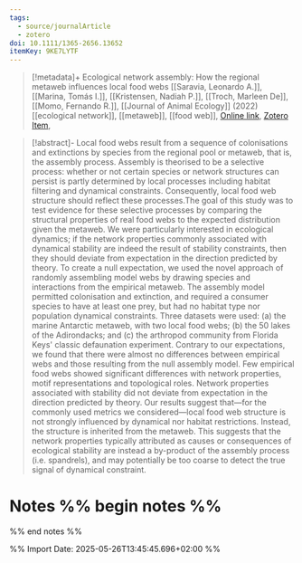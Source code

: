 ```yaml
---
tags:
  - source/journalArticle
  - zotero
doi: 10.1111/1365-2656.13652
itemKey: 9KE7LYTF
---
```

>[!metadata]+
> Ecological network assembly: How the regional metaweb influences local food webs
> [[Saravia, Leonardo A.]], [[Marina, Tomás I.]], [[Kristensen, Nadiah P.]], [[Troch, Marleen De]], [[Momo, Fernando R.]], 
> [[Journal of Animal Ecology]] (2022)
> [[ecological network]], [[metaweb]], [[food web]], 
> [Online link](https://besjournals.onlinelibrary.wiley.com/doi/10.1111/1365-2656.13652), [Zotero Item](zotero://select/library/items/9KE7LYTF), 

>[!abstract]-
>Local food webs result from a sequence of colonisations and extinctions by species from the regional pool or metaweb, that is, the assembly process. Assembly is theorised to be a selective process: whether or not certain species or network structures can persist is partly determined by local processes including habitat filtering and dynamical constraints. Consequently, local food web structure should reflect these processes.The goal of this study was to test evidence for these selective processes by comparing the structural properties of real food webs to the expected distribution given the metaweb. We were particularly interested in ecological dynamics; if the network properties commonly associated with dynamical stability are indeed the result of stability constraints, then they should deviate from expectation in the direction predicted by theory. To create a null expectation, we used the novel approach of randomly assembling model webs by drawing species and interactions from the empirical metaweb. The assembly model permitted colonisation and extinction, and required a consumer species to have at least one prey, but had no habitat type nor population dynamical constraints. Three datasets were used: (a) the marine Antarctic metaweb, with two local food webs; (b) the 50 lakes of the Adirondacks; and (c) the arthropod community from Florida Keys' classic defaunation experiment. Contrary to our expectations, we found that there were almost no differences between empirical webs and those resulting from the null assembly model. Few empirical food webs showed significant differences with network properties, motif representations and topological roles. Network properties associated with stability did not deviate from expectation in the direction predicted by theory. Our results suggest that—for the commonly used metrics we considered—local food web structure is not strongly influenced by dynamical nor habitat restrictions. Instead, the structure is inherited from the metaweb. This suggests that the network properties typically attributed as causes or consequences of ecological stability are instead a by-product of the assembly process (i.e. spandrels), and may potentially be too coarse to detect the true signal of dynamical constraint.

# Notes %% begin notes %%

%% end notes %%




%% Import Date: 2025-05-26T13:45:45.696+02:00 %%
